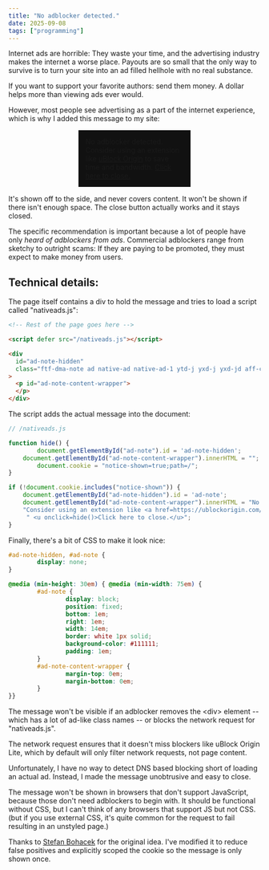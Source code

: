 ```yaml
---
title: "No adblocker detected."
date: 2025-09-08
tags: ["programming"]
---
```


Internet ads are horrible: 
They waste your time, and the advertising industry makes the internet a worse place.
Payouts are so small that the only way to survive is to turn your site into an ad filled hellhole with no real substance.

If you want to support your favorite authors: send them money.
A dollar helps more than viewing ads ever would.

However, most people see advertising as a part of the internet experience, which is why I added this message to my site:

<style>
	ad-note {
                display: block;
		margin: auto;
                width: 14em;
                border: white 1px solid;
                background-color: #111111;
                padding: 1em;
        }
        ad-note-content-wrapper {
                margin-top: 0em;
                margin-bottom: 0em;
        }
	#hide {
		opacity: 0;
	}
</style>

<ad-note id=box>
<ad-note-content-wrapper>
No adblocker detected. Consider using an extension like <a href="https://ublockorigin.com/">uBlock Origin</a> to save time and bandwidth. <u>Click here to close.</u>
</ad-note-content-wrapper>
</ad-note>

It's shown off to the side, and never covers content.
It won't be shown if there isn't enough space.
The close button actually works and it stays closed.

The specific recommendation is important because a lot of people have only *heard of adblockers from ads*.
Commercial adblockers range from sketchy to outright scams:
If they are paying to be promoted, they must expect to make money from users. 

## Technical details:

The page itself contains a div to hold the message and tries to load a script called "nativeads.js":

```html
<!-- Rest of the page goes here -->

<script defer src="/nativeads.js"></script>

<div
  id="ad-note-hidden"
  class="ftf-dma-note ad native-ad native-ad-1 ytd-j yxd-j yxd-jd aff-content-col aff-inner-col aff-item-list ark-ad-message inplayer-ad inplayer_banners in_stream_banner trafficjunky-float-right dbanner preroll-blocker happy-inside-player blocker-notice blocker-overlay exo-horizontal ave-pl bottom-hor-block brs-block advboxemb wgAdBlockMessage glx-watermark-container overlay-advertising-new header-menu-bottom-ads rkads mdp-deblocker-wrapper amp-ad-inner imggif bloc-pub bloc-pub2 hor_banner aan_fake aan_fake__video-units rps_player_ads fints-block__row full-ave-pl full-bns-block vertbars video-brs player-bns-block wps-player__happy-inside gallery-bns-bl stream-item-widget adsbyrunactive happy-under-player adde_modal_detector adde_modal-overlay ninja-recommend-block aoa_overlay message"
>
  <p id="ad-note-content-wrapper">
  </p>
</div>
```

The script adds the actual message into the document:

```js
// /nativeads.js

function hide() {
        document.getElementById("ad-note").id = 'ad-note-hidden';
	document.getElementById("ad-note-content-wrapper").innerHTML = "";
        document.cookie = "notice-shown=true;path=/";
}

if (!document.cookie.includes("notice-shown")) {
	document.getElementById("ad-note-hidden").id = 'ad-note';
	document.getElementById("ad-note-content-wrapper").innerHTML = "No adblocker detected. " + 
	"Consider using an extension like <a href=https://ublockorigin.com/>uBlock Origin</a> to save time and bandwidth." +
	 " <u onclick=hide()>Click here to close.</u>";
}
```

Finally, there's a bit of CSS to make it look nice:


```css
#ad-note-hidden, #ad-note {
        display: none;
}

@media (min-height: 30em) { @media (min-width: 75em) {
        #ad-note {
                display: block;
                position: fixed;
                bottom: 1em;
                right: 1em;
                width: 14em;
                border: white 1px solid;
                background-color: #111111;
                padding: 1em;
        }
        #ad-note-content-wrapper {
                margin-top: 0em;
                margin-bottom: 0em;
        }
}}
```

The message won't be visible if an adblocker removes the &lt;div&gt; element -- which has a lot of ad-like class names -- or 
blocks the network request for "nativeads.js".

The network request ensures that it doesn't miss blockers like uBlock Origin Lite, which by default will only filter network requests, not page content.

Unfortunately, I have no way to detect DNS based blocking short of loading an actual ad. 
Instead, I made the message unobtrusive and easy to close.

The message won't be shown in browsers that don't support JavaScript, because those don't need adblockers to begin with.
It should be functional without CSS, but I can't think of any browsers that support JS but not CSS.
(but if you use external CSS, it's quite common for the request to fail resulting in an unstyled page.)

Thanks to [Stefan Bohacek](https://stefanbohacek.com/project/detect-missing-adblocker-wordpress-plugin/) for the original idea. I've modified it to reduce false positives and explicitly scoped the cookie so the message is only shown once.
